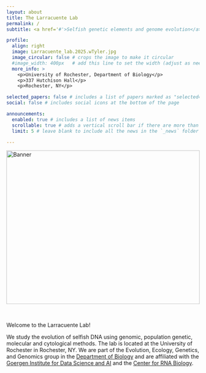 ```yaml
---
layout: about
title: The Larracuente Lab
permalink: /
subtitle: <a href='#'>Selfish genetic elements and genome evolution</a>

profile:
  align: right
  image: Larracuente_lab.2025.wTyler.jpg
  image_circular: false # crops the image to make it circular
  #image_width: 400px   # add this line to set the width (adjust as needed)
  more_info: >
    <p>University of Rochester, Department of Biology</p>
    <p>337 Hutchison Hall</p>
    <p>Rochester, NY</p>

selected_papers: false # includes a list of papers marked as "selected={true}"
social: false # includes social icons at the bottom of the page

announcements:
  enabled: true # includes a list of news items
  scrollable: true # adds a vertical scroll bar if there are more than 3 news items
  limit: 5 # leave blank to include all the news in the `_news` folder

---
```


<img src="{{ '/assets/img/Larracuente.lab.logo.col.o.jpg' | relative_url }}" alt="Banner" style="width: 100%; height: 400px; object-fit: cover; margin-bottom: 2rem;" />


Welcome to the Larracuente Lab!

We study the evolution of selfish DNA using genomic, population genetic, molecular and cytological methods. The lab is located at the University of Rochester in Rochester, NY. We are part of the Evolution, Ecology, Genetics, and Genomics group in the [Department of Biology](https://www.sas.rochester.edu/bio/about/index.html) and are affiliated with the [Goergen Institute for Data Science and AI](https://www.hajim.rochester.edu/dsc/index.html) and the [Center for RNA Biology](https://www.urmc.rochester.edu/rna-biology).
